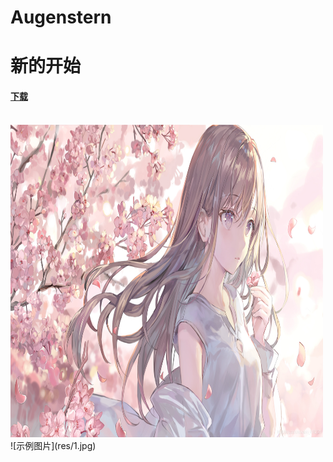 # Augenstern
<h1>新的开始</h1>
    <a href="res/1.jpg"><ins><strong>
                <h4>下载</h4>
            </strong></ins></a><br />
    <a href="../2.html" target="_blank"><img src="res/1.jpg" title="第一张图片" width="500px" height="500px" alt="一张人物图片" /></a>
![示例图片](res/1.jpg)